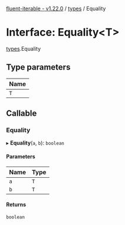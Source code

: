 [fluent-iterable - v1.22.0](../README.md) / [types](../modules/types.md) / Equality

# Interface: Equality<T\>

[types](../modules/types.md).Equality

## Type parameters

| Name |
| :------ |
| `T` |

## Callable

### Equality

▸ **Equality**(`a`, `b`): `boolean`

#### Parameters

| Name | Type |
| :------ | :------ |
| `a` | `T` |
| `b` | `T` |

#### Returns

`boolean`

